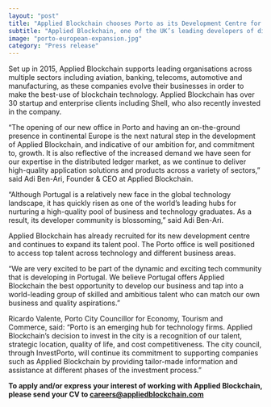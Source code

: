 ```yaml
---
layout: "post"
title: "Applied Blockchain chooses Porto as its Development Centre for European Expansion"
subtitle: "Applied Blockchain, one of the UK’s leading developers of distributed ledger technology and smart contracts, has announced the opening of an office in Porto – its first non-UK office – to further strengthen its blockchain development and to fulfill the growing demand from clients internationally."
image: "porto-european-expansion.jpg"
category: "Press release"
---
```


Set up in 2015, Applied Blockchain supports leading organisations across multiple sectors including aviation, banking, telecoms, automotive and manufacturing, as these companies evolve their businesses in order to make the best-use of blockchain technology. Applied Blockchain has over 30 startup and enterprise clients including Shell, who also recently invested in the company.

“The opening of our new office in Porto and having an on-the-ground presence in continental Europe is the next natural step in the development of Applied Blockchain, and indicative of our ambition for, and commitment to, growth. It is also reflective of the increased demand we have seen for our expertise in the distributed ledger market, as we continue to deliver high-quality application solutions and products across a variety of sectors,” said Adi Ben-Ari, Founder & CEO at Applied Blockchain.

“Although Portugal is a relatively new face in the global technology landscape, it has quickly risen as one of the world’s leading hubs for nurturing a high-quality pool of business and technology graduates. As a result, its developer community is blossoming,” said Adi Ben-Ari.

Applied Blockchain has already recruited for its new development centre and continues to expand its talent pool. The Porto office is well positioned to access top talent across technology and different business areas.

“We are very excited to be part of the dynamic and exciting tech community that is developing in Portugal. We believe Portugal offers Applied Blockchain the best opportunity to develop our business and tap into a world-leading group of skilled and ambitious talent who can match our own business and quality aspirations.”

Ricardo Valente, Porto City Councillor for Economy, Tourism and Commerce, said: “Porto is an emerging hub for technology firms. Applied Blockchain’s decision to invest in the city is a recognition of our talent, strategic location, quality of life, and cost competitiveness. The city council, through InvestPorto, will continue its commitment to supporting companies such as Applied Blockchain by providing tailor-made information and assistance at different phases of the investment process.”

**To apply and/or express your interest of working with Applied Blockchain, please send your CV to [careers@appliedblockchain.com](mailto:careers@appliedblockchain.com)**